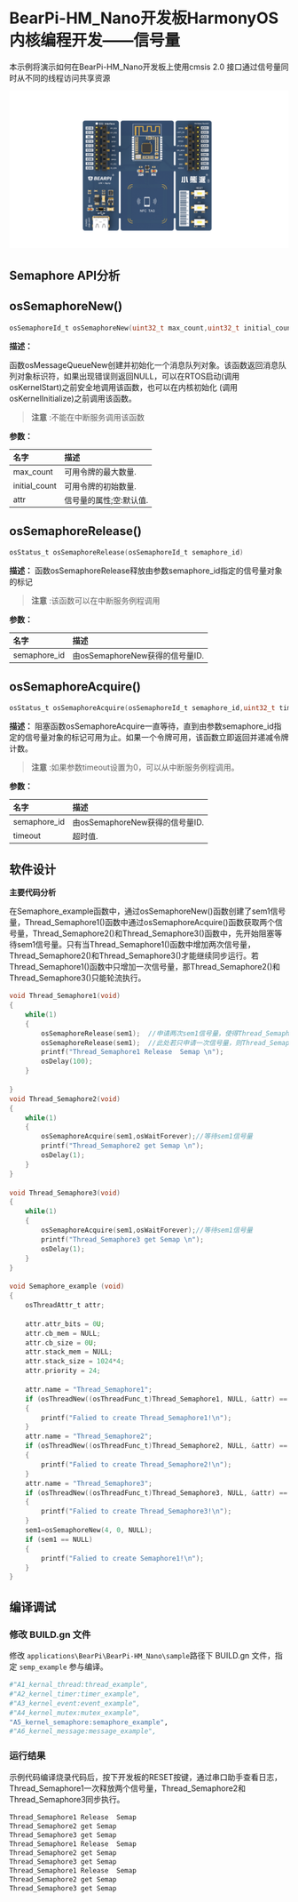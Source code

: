 # BearPi-HM_Nano开发板HarmonyOS内核编程开发——信号量
本示例将演示如何在BearPi-HM_Nano开发板上使用cmsis 2.0 接口通过信号量同时从不同的线程访问共享资源

![BearPi-HM_Nano](/applications/BearPi/BearPi-HM_Nano/docs/figures/00_public/BearPi-HM_Nano.png)
## Semaphore API分析

## osSemaphoreNew()

```c
osSemaphoreId_t osSemaphoreNew(uint32_t max_count,uint32_t initial_count,const osSemaphoreAttr_t *attr)
```
**描述：**

函数osMessageQueueNew创建并初始化一个消息队列对象。该函数返回消息队列对象标识符，如果出现错误则返回NULL，可以在RTOS启动(调用 osKernelStart)之前安全地调用该函数，也可以在内核初始化 (调用 osKernelInitialize)之前调用该函数。
> **注意** :不能在中断服务调用该函数


**参数：**

|名字|描述|
|:--|:------| 
| max_count |可用令牌的最大数量.  |
| initial_count |可用令牌的初始数量.  |
| attr |信号量的属性;空:默认值.  |

## osSemaphoreRelease()

```c
osStatus_t osSemaphoreRelease(osSemaphoreId_t semaphore_id)
```
**描述：**
函数osSemaphoreRelease释放由参数semaphore_id指定的信号量对象的标记

> **注意** :该函数可以在中断服务例程调用


**参数：**

|名字|描述|
|:--|:------| 
| semaphore_id | 由osSemaphoreNew获得的信号量ID.  |


## osSemaphoreAcquire()

```c
osStatus_t osSemaphoreAcquire(osSemaphoreId_t semaphore_id,uint32_t timeout)	
```
**描述：**
阻塞函数osSemaphoreAcquire一直等待，直到由参数semaphore_id指定的信号量对象的标记可用为止。如果一个令牌可用，该函数立即返回并递减令牌计数。

> **注意** :如果参数timeout设置为0，可以从中断服务例程调用。


**参数：**

|名字|描述|
|:--|:------| 
| semaphore_id | 由osSemaphoreNew获得的信号量ID.  |
| timeout | 超时值.  |


## 软件设计

**主要代码分析**

在Semaphore_example函数中，通过osSemaphoreNew()函数创建了sem1信号量，Thread_Semaphore1()函数中通过osSemaphoreAcquire()函数获取两个信号量，Thread_Semaphore2()和Thread_Semaphore3()函数中，先开始阻塞等待sem1信号量。只有当Thread_Semaphore1()函数中增加两次信号量，Thread_Semaphore2()和Thread_Semaphore3()才能继续同步运行。若Thread_Semaphore1()函数中只增加一次信号量，那Thread_Semaphore2()和Thread_Semaphore3()只能轮流执行。
```c
void Thread_Semaphore1(void)
{
    while(1)
	{
		osSemaphoreRelease(sem1);  //申请两次sem1信号量，使得Thread_Semaphore2和Thread_Semaphore3能同步执行
        osSemaphoreRelease(sem1);  //此处若只申请一次信号量，则Thread_Semaphore2和Thread_Semaphore3会交替运行。
        printf("Thread_Semaphore1 Release  Semap \n");
        osDelay(100);
	}

}
void Thread_Semaphore2(void)
{    
    while(1)
	{
		osSemaphoreAcquire(sem1,osWaitForever);//等待sem1信号量
        printf("Thread_Semaphore2 get Semap \n");
        osDelay(1);
	}
}

void Thread_Semaphore3(void)
{    
    while(1)
	{
		osSemaphoreAcquire(sem1,osWaitForever);//等待sem1信号量
        printf("Thread_Semaphore3 get Semap \n");
        osDelay(1);
	}
}

void Semaphore_example (void)
{ 
    osThreadAttr_t attr;  

    attr.attr_bits = 0U;
    attr.cb_mem = NULL;
    attr.cb_size = 0U;
    attr.stack_mem = NULL;
    attr.stack_size = 1024*4;
    attr.priority = 24;
    
    attr.name = "Thread_Semaphore1";
    if (osThreadNew((osThreadFunc_t)Thread_Semaphore1, NULL, &attr) == NULL) 
    {
        printf("Falied to create Thread_Semaphore1!\n");
    }
    attr.name = "Thread_Semaphore2";
    if (osThreadNew((osThreadFunc_t)Thread_Semaphore2, NULL, &attr) == NULL) 
    {
        printf("Falied to create Thread_Semaphore2!\n");
    }
    attr.name = "Thread_Semaphore3";
    if (osThreadNew((osThreadFunc_t)Thread_Semaphore3, NULL, &attr) == NULL) 
    {
        printf("Falied to create Thread_Semaphore3!\n");
    }
    sem1=osSemaphoreNew(4, 0, NULL);  
    if (sem1 == NULL) 
    {
        printf("Falied to create Semaphore1!\n");
    }
}
```

## 编译调试

### 修改 BUILD.gn 文件

修改 `applications\BearPi\BearPi-HM_Nano\sample`路径下 BUILD.gn 文件，指定 `semp_example` 参与编译。

```r
#"A1_kernal_thread:thread_example",
#"A2_kernel_timer:timer_example",
#"A3_kernel_event:event_example",
#"A4_kernel_mutex:mutex_example",
"A5_kernel_semaphore:semaphore_example",
#"A6_kernel_message:message_example",
```
    


### 运行结果<a name="section18115713118"></a>

示例代码编译烧录代码后，按下开发板的RESET按键，通过串口助手查看日志，Thread_Semaphore1一次释放两个信号量，Thread_Semaphore2和Thread_Semaphore3同步执行。
```
Thread_Semaphore1 Release  Semap 
Thread_Semaphore2 get Semap 
Thread_Semaphore3 get Semap 
Thread_Semaphore1 Release  Semap 
Thread_Semaphore2 get Semap 
Thread_Semaphore3 get Semap 
Thread_Semaphore1 Release  Semap 
Thread_Semaphore2 get Semap 
Thread_Semaphore3 get Semap 
```
